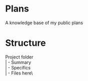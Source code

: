 # Plans
A knowledge base of my public plans

# Structure
Project folder\
 | - Summary\
 | - Specifics\
       | - Files here\
